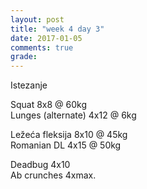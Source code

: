 ```yaml
---
layout: post
title: "week 4 day 3"
date: 2017-01-05
comments: true
grade:
---
```


Istezanje

Squat 8x8 @ 60kg  
Lunges (alternate) 4x12 @ 6kg  

Ležeća fleksija 8x10 @ 45kg  
Romanian DL 4x15 @ 50kg  

Deadbug 4x10  
Ab crunches 4xmax.  

